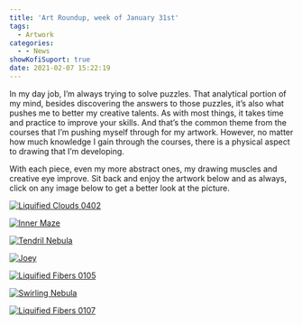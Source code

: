 ```yaml
---
title: 'Art Roundup, week of January 31st'
tags:
  - Artwork
categories:
  - - News
showKofiSuport: true
date: 2021-02-07 15:22:19
---
```


In my day job, I’m always trying to solve puzzles. That analytical portion of my mind, besides discovering the answers to those puzzles, it’s also what pushes me to better my creative talents. As with most things, it takes time and practice to improve your skills. And that’s the common theme from the courses that I’m pushing myself through for my artwork. However, no matter how much knowledge I gain through the courses, there is a physical aspect to drawing that I’m developing.<!-- more -->

With each piece, even my more abstract ones, my drawing muscles and creative eye improve. Sit back and enjoy the artwork below and as always, click on any image below to get a better look at the picture.


<div class="center">

[![Liquified Clouds 0402](https://images-wixmp-ed30a86b8c4ca887773594c2.wixmp.com/f/f99a6bf8-c5b7-48b6-ad1d-bbd9283918e7/ded8v8g-bd6376eb-b219-4ff3-bf0a-d271768a1ed1.png/v1/fill/w_1600,h_1134,q_80,strp/liquified_clouds_0402_by_stevenmeehan_ded8v8g-fullview.jpg?token=eyJ0eXAiOiJKV1QiLCJhbGciOiJIUzI1NiJ9.eyJzdWIiOiJ1cm46YXBwOiIsImlzcyI6InVybjphcHA6Iiwib2JqIjpbW3siaGVpZ2h0IjoiPD0xMTM0IiwicGF0aCI6IlwvZlwvZjk5YTZiZjgtYzViNy00OGI2LWFkMWQtYmJkOTI4MzkxOGU3XC9kZWQ4djhnLWJkNjM3NmViLWIyMTktNGZmMy1iZjBhLWQyNzE3NjhhMWVkMS5wbmciLCJ3aWR0aCI6Ijw9MTYwMCJ9XV0sImF1ZCI6WyJ1cm46c2VydmljZTppbWFnZS5vcGVyYXRpb25zIl19.n2vPFCk14TrwmN93RBFn1q2DoqXXlwvZCnKYisonnVk "Liquified Clouds 0402")](https://www.deviantart.com/stevenmeehan/art/Liquified-Clouds-0402-868775200)

</div>

<div class="center">

[![Inner Maze](https://images-wixmp-ed30a86b8c4ca887773594c2.wixmp.com/f/f99a6bf8-c5b7-48b6-ad1d-bbd9283918e7/ded8v98-066f7a43-8f15-448f-8cbc-3fe31ec41178.png/v1/fill/w_1600,h_1134,q_80,strp/inner_maze_by_stevenmeehan_ded8v98-fullview.jpg?token=eyJ0eXAiOiJKV1QiLCJhbGciOiJIUzI1NiJ9.eyJzdWIiOiJ1cm46YXBwOiIsImlzcyI6InVybjphcHA6Iiwib2JqIjpbW3siaGVpZ2h0IjoiPD0xMTM0IiwicGF0aCI6IlwvZlwvZjk5YTZiZjgtYzViNy00OGI2LWFkMWQtYmJkOTI4MzkxOGU3XC9kZWQ4djk4LTA2NmY3YTQzLThmMTUtNDQ4Zi04Y2JjLTNmZTMxZWM0MTE3OC5wbmciLCJ3aWR0aCI6Ijw9MTYwMCJ9XV0sImF1ZCI6WyJ1cm46c2VydmljZTppbWFnZS5vcGVyYXRpb25zIl19.75UM3Dn9M-n5Mqv96y6Zwzj-aU9PVElgetT6u0mPnqY "Inner Maze")](https://www.deviantart.com/stevenmeehan/art/Inner-Maze-868775228)

</div>

<div class="center">

[![Tendril Nebula](https://images-wixmp-ed30a86b8c4ca887773594c2.wixmp.com/f/f99a6bf8-c5b7-48b6-ad1d-bbd9283918e7/ded8va3-d39f2e62-c0bd-4c4d-8009-3df4843cdc01.png/v1/fill/w_1600,h_1134,q_80,strp/tendril_nebula_by_stevenmeehan_ded8va3-fullview.jpg?token=eyJ0eXAiOiJKV1QiLCJhbGciOiJIUzI1NiJ9.eyJzdWIiOiJ1cm46YXBwOiIsImlzcyI6InVybjphcHA6Iiwib2JqIjpbW3siaGVpZ2h0IjoiPD0xMTM0IiwicGF0aCI6IlwvZlwvZjk5YTZiZjgtYzViNy00OGI2LWFkMWQtYmJkOTI4MzkxOGU3XC9kZWQ4dmEzLWQzOWYyZTYyLWMwYmQtNGM0ZC04MDA5LTNkZjQ4NDNjZGMwMS5wbmciLCJ3aWR0aCI6Ijw9MTYwMCJ9XV0sImF1ZCI6WyJ1cm46c2VydmljZTppbWFnZS5vcGVyYXRpb25zIl19.ks6Le-eGjF06TbinMe1Qmx-dJX4YZgYZvNBi6DzSYf8 "Tendril Nebula")](https://www.deviantart.com/stevenmeehan/art/Tendril-Nebula-868775259)

</div>

<div class="center">

[![Joey](https://images-wixmp-ed30a86b8c4ca887773594c2.wixmp.com/f/f99a6bf8-c5b7-48b6-ad1d-bbd9283918e7/ded8vb2-2bab7bb5-8d40-4707-b225-100879c7c3ab.png/v1/fill/w_1600,h_1134,q_80,strp/joey_by_stevenmeehan_ded8vb2-fullview.jpg?token=eyJ0eXAiOiJKV1QiLCJhbGciOiJIUzI1NiJ9.eyJzdWIiOiJ1cm46YXBwOiIsImlzcyI6InVybjphcHA6Iiwib2JqIjpbW3siaGVpZ2h0IjoiPD0xMTM0IiwicGF0aCI6IlwvZlwvZjk5YTZiZjgtYzViNy00OGI2LWFkMWQtYmJkOTI4MzkxOGU3XC9kZWQ4dmIyLTJiYWI3YmI1LThkNDAtNDcwNy1iMjI1LTEwMDg3OWM3YzNhYi5wbmciLCJ3aWR0aCI6Ijw9MTYwMCJ9XV0sImF1ZCI6WyJ1cm46c2VydmljZTppbWFnZS5vcGVyYXRpb25zIl19.1B15WicJyQQSE4YHb2c7dHBNlVN8lqrOpJyP6B5BMjs "Joey")](https://www.deviantart.com/stevenmeehan/art/Joey-868775294)

</div>

<div class="center">

[![Liquified Fibers 0105](https://images-wixmp-ed30a86b8c4ca887773594c2.wixmp.com/f/f99a6bf8-c5b7-48b6-ad1d-bbd9283918e7/ded8vct-39bce144-4e1c-43c7-8436-74d6bf425fed.png/v1/fill/w_1600,h_1134,q_80,strp/liquified_fibers_0105_by_stevenmeehan_ded8vct-fullview.jpg?token=eyJ0eXAiOiJKV1QiLCJhbGciOiJIUzI1NiJ9.eyJzdWIiOiJ1cm46YXBwOiIsImlzcyI6InVybjphcHA6Iiwib2JqIjpbW3siaGVpZ2h0IjoiPD0xMTM0IiwicGF0aCI6IlwvZlwvZjk5YTZiZjgtYzViNy00OGI2LWFkMWQtYmJkOTI4MzkxOGU3XC9kZWQ4dmN0LTM5YmNlMTQ0LTRlMWMtNDNjNy04NDM2LTc0ZDZiZjQyNWZlZC5wbmciLCJ3aWR0aCI6Ijw9MTYwMCJ9XV0sImF1ZCI6WyJ1cm46c2VydmljZTppbWFnZS5vcGVyYXRpb25zIl19.695Lwsc4xt0X-UeU1xEivLae20wvcYFJNp4iXUXnnzE "Liquified Fibers 0105")](https://www.deviantart.com/stevenmeehan/art/Liquified-Fibers-0105-868775357)

</div>

<div class="center">

[![Swirling Nebula](https://images-wixmp-ed30a86b8c4ca887773594c2.wixmp.com/f/f99a6bf8-c5b7-48b6-ad1d-bbd9283918e7/ded8ve1-74bfd868-ddb2-43c7-8722-10896ae2e205.png/v1/fill/w_1600,h_1134,q_80,strp/swirling_nebula_by_stevenmeehan_ded8ve1-fullview.jpg?token=eyJ0eXAiOiJKV1QiLCJhbGciOiJIUzI1NiJ9.eyJzdWIiOiJ1cm46YXBwOiIsImlzcyI6InVybjphcHA6Iiwib2JqIjpbW3siaGVpZ2h0IjoiPD0xMTM0IiwicGF0aCI6IlwvZlwvZjk5YTZiZjgtYzViNy00OGI2LWFkMWQtYmJkOTI4MzkxOGU3XC9kZWQ4dmUxLTc0YmZkODY4LWRkYjItNDNjNy04NzIyLTEwODk2YWUyZTIwNS5wbmciLCJ3aWR0aCI6Ijw9MTYwMCJ9XV0sImF1ZCI6WyJ1cm46c2VydmljZTppbWFnZS5vcGVyYXRpb25zIl19.k3b9Yri_Ss5qhF7Clef-4E8T_sC_sujbGQQFbquKJH4 "Swirling Nebula")](https://www.deviantart.com/stevenmeehan/art/Swirling-Nebula-868775401)

</div>

<div class="center">

[![Liquified Fibers 0107](https://images-wixmp-ed30a86b8c4ca887773594c2.wixmp.com/f/f99a6bf8-c5b7-48b6-ad1d-bbd9283918e7/ded8vf9-2121de1a-7b4f-4c16-b642-271ecc4b9fd1.png/v1/fill/w_1600,h_1134,q_80,strp/liquified_fibers_0107_by_stevenmeehan_ded8vf9-fullview.jpg?token=eyJ0eXAiOiJKV1QiLCJhbGciOiJIUzI1NiJ9.eyJzdWIiOiJ1cm46YXBwOiIsImlzcyI6InVybjphcHA6Iiwib2JqIjpbW3siaGVpZ2h0IjoiPD0xMTM0IiwicGF0aCI6IlwvZlwvZjk5YTZiZjgtYzViNy00OGI2LWFkMWQtYmJkOTI4MzkxOGU3XC9kZWQ4dmY5LTIxMjFkZTFhLTdiNGYtNGMxNi1iNjQyLTI3MWVjYzRiOWZkMS5wbmciLCJ3aWR0aCI6Ijw9MTYwMCJ9XV0sImF1ZCI6WyJ1cm46c2VydmljZTppbWFnZS5vcGVyYXRpb25zIl19.g96g7F2MZyoejgNWV6QcdSMX6voivG1PraYIfPVn_vk "Liquified Fibers 0107")](https://www.deviantart.com/stevenmeehan/art/Liquified-Fibers-0107-868775445)

</div>